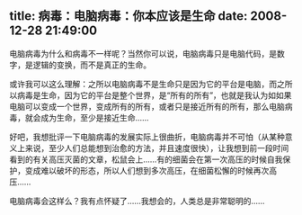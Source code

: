 title: 病毒：电脑病毒：你本应该是生命
date: 2008-12-28 21:49:00
---

&#30005;&#33041;&#30149;&#27602;&#20026;&#20160;&#20040;&#21644;&#30149;&#27602;&#19981;&#19968;&#26679;&#21602;&#65311;&#24403;&#28982;&#20320;&#21487;&#20197;&#35828;&#65292;&#30005;&#33041;&#30149;&#27602;&#21482;&#26159;&#30005;&#33041;&#20195;&#30721;&#65292;&#26159;&#25968;&#23383;&#65292;&#26159;&#36923;&#36753;&#30340;&#21464;&#25442;&#65292;&#32780;&#19981;&#26159;&#30495;&#27491;&#30340;&#29983;&#21629;&#12290;

 &#25110;&#35768;&#25105;&#21487;&#20197;&#36825;&#20040;&#29702;&#35299;&#65306;&#20043;&#25152;&#20197;&#30005;&#33041;&#30149;&#27602;&#19981;&#26159;&#29983;&#21629;&#21482;&#26159;&#22240;&#20026;&#23427;&#30340;&#24179;&#21488;&#26159;&#30005;&#33041;&#65292;&#32780;&#20043;&#25152;&#20197;&#30149;&#27602;&#26159;&#29983;&#21629;&#65292;&#22240;&#20026;&#23427;&#30340;&#24179;&#21488;&#26159;&#25972;&#20010;&#19990;&#30028;&#65292;&#26159;&#8220;&#25152;&#26377;&#30340;&#25152;&#26377;&#8221;&#65292;&#20063;&#23601;&#26159;&#25105;&#35748;&#20026;&#22914;&#22914;&#26524;&#30005;&#33041;&#21487;&#20197;&#21464;&#25104;&#19968;&#20010;&#19990;&#30028;&#65292;&#21464;&#25104;&#25152;&#26377;&#30340;&#25152;&#26377;&#65292;&#25110;&#32773;&#21482;&#26159;&#25509;&#36817;&#25152;&#26377;&#30340;&#25152;&#26377;&#65292;&#37027;&#20040;&#30005;&#33041;&#30149;&#27602;&#65292;&#23601;&#20250;&#25104;&#20026;&#29983;&#21629;&#65292;&#33267;&#23569;&#26159;&#25509;&#36817;&#29983;&#21629;&#8230;&#8230;

 &#22909;&#21543;&#65292;&#25105;&#24819;&#25209;&#35780;&#19968;&#19979;&#30005;&#33041;&#30149;&#27602;&#30340;&#21457;&#23637;&#23454;&#38469;&#19978;&#24456;&#26354;&#25240;&#65292;&#30005;&#33041;&#30149;&#27602;&#24182;&#19981;&#21487;&#24597;&#65288;&#20174;&#26576;&#31181;&#24847;&#20041;&#19978;&#26469;&#35828;&#65292;&#33267;&#23569;&#20154;&#20204;&#24635;&#33021;&#24819;&#21040;&#27835;&#24840;&#30340;&#26041;&#27861;&#65292;&#24182;&#19988;&#36895;&#24230;&#24456;&#24555;&#65289;&#65292;&#35753;&#25105;&#24819;&#21040;&#21069;&#19968;&#27573;&#26102;&#38388;&#30475;&#21040;&#30340;&#26377;&#20851;&#39640;&#21387;&#28781;&#33740;&#30340;&#25991;&#31456;&#65292;&#26494;&#40736;&#20250;&#19978;&#8230;&#8230;&#26377;&#30340;&#32454;&#33740;&#20250;&#22312;&#31532;&#19968;&#27425;&#39640;&#21387;&#30340;&#26102;&#20505;&#33258;&#25105;&#20445;&#25252;&#65292;&#21464;&#25104;&#38590;&#20197;&#30772;&#22351;&#30340;&#24418;&#24577;&#65292;&#25152;&#20197;&#20154;&#20204;&#24819;&#21040;&#22810;&#27425;&#39640;&#21387;&#65292;&#22312;&#32454;&#33740;&#26494;&#25032;&#30340;&#26102;&#20505;&#20877;&#27425;&#39640;&#21387;&#8230;&#8230;

 &#30005;&#33041;&#30149;&#27602;&#20250;&#36825;&#26679;&#20040;&#65311;&#25105;&#26377;&#28857;&#24576;&#30097;&#20102;&#8230;&#8230;&#25105;&#24819;&#20250;&#30340;&#65292;&#20154;&#31867;&#24635;&#26159;&#38750;&#24120;&#32874;&#26126;&#30340;&#8230;&#8230;